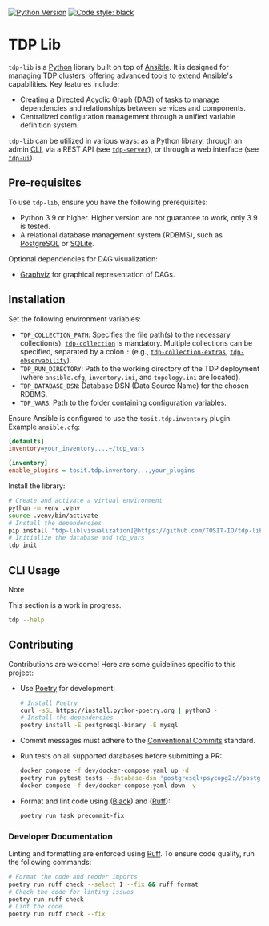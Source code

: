 [![Python Version](https://img.shields.io/badge/python-3.9+-blue.svg)](https://www.python.org/)
[![Code style: black](https://img.shields.io/badge/code%20style-black-000000.svg)](https://github.com/psf/black)

# TDP Lib

`tdp-lib` is a [Python](https://www.python.org/) library built on top of [Ansible](https://www.ansible.com/). It is designed for managing TDP clusters, offering advanced tools to extend Ansible's capabilities. Key features include:

- Creating a Directed Acyclic Graph (DAG) of tasks to manage dependencies and relationships between services and components.
- Centralized configuration management through a unified variable definition system.

`tdp-lib` can be utilized in various ways: as a Python library, through an admin [CLI](#cli-usage), via a REST API (see [`tdp-server`](https://github.com/TOSIT-IO/tdp-server)), or through a web interface (see [`tdp-ui`](https://github.com/TOSIT-IO/tdp-ui)).

## Pre-requisites

To use `tdp-lib`, ensure you have the following prerequisites:

- Python 3.9 or higher. Higher version are not guarantee to work, only 3.9 is tested.
- A relational database management system (RDBMS), such as [PostgreSQL](https://www.postgresql.org/) or [SQLite](https://www.sqlite.org/index.html).

Optional dependencies for DAG visualization:

- [Graphviz](https://graphviz.org/) for graphical representation of DAGs.

## Installation

Set the following environment variables:

- `TDP_COLLECTION_PATH`: Specifies the file path(s) to the necessary collection(s). [`tdp-collection`](https://github.com/TOSIT-IO/tdp-collection) is mandatory. Multiple collections can be specified, separated by a colon `:` (e.g., [`tdp-collection-extras`](https://github.com/TOSIT-IO/tdp-collection-extras), [`tdp-observability`](https://github.com/TOSIT-IO/tdp-observability)).
- `TDP_RUN_DIRECTORY`: Path to the working directory of the TDP deployment (where `ansible.cfg`, `inventory.ini`, and `topology.ini` are located).
- `TDP_DATABASE_DSN`: Database DSN (Data Source Name) for the chosen RDBMS.
- `TDP_VARS`: Path to the folder containing configuration variables.

Ensure Ansible is configured to use the `tosit.tdp.inventory` plugin. Example `ansible.cfg`:

```ini
[defaults]
inventory=your_inventory,..,~/tdp_vars

[inventory]
enable_plugins = tosit.tdp.inventory,..,your_plugins
```

Install the library:

```sh
# Create and activate a virtual environment
python -m venv .venv
source .venv/bin/activate
# Install the dependencies
pip install "tdp-lib[visualization]@https://github.com/TOSIT-IO/tdp-lib/tarball/1.0.0"
# Initialize the database and tdp_vars
tdp init
```

## CLI Usage

> [!NOTE]
> This section is a work in progress.

```sh
tdp --help
```

## Contributing

Contributions are welcome! Here are some guidelines specific to this project:

- Use [Poetry](https://python-poetry.org/) for development:

    ```sh
    # Install Poetry
    curl -sSL https://install.python-poetry.org | python3 -
    # Install the dependencies
    poetry install -E postgresql-binary -E mysql
    ```

- Commit messages must adhere to the [Conventional Commits](https://www.conventionalcommits.org/en/v1.0.0/) standard.
- Run tests on all supported databases before submitting a PR:

    ```sh
    docker compose -f dev/docker-compose.yaml up -d
    poetry run pytest tests --database-dsn 'postgresql+psycopg2://postgres:postgres@localhost:5432/tdp' --database-dsn 'mysql+pymysql://mysql:mysql@localhost:3306/tdp' --database-dsn 'mysql+pymysql://mariadb:mariadb@localhost:3307/tdp'
    docker compose -f dev/docker-compose.yaml down -v
    ```

- Format and lint code using ([Black](https://black.readthedocs.io/en/stable/)) and ([Ruff](https://beta.ruff.rs/docs/)):

    ```sh
    poetry run task precommit-fix
    ```

### Developer Documentation

Linting and formatting are enforced using [Ruff](https://beta.ruff.rs/docs/). To ensure code quality, run the following commands:

```sh
# Format the code and reoder imports
poetry run ruff check --select I --fix && ruff format
# Check the code for linting issues
poetry run ruff check
# Lint the code
poetry run ruff check --fix
```
